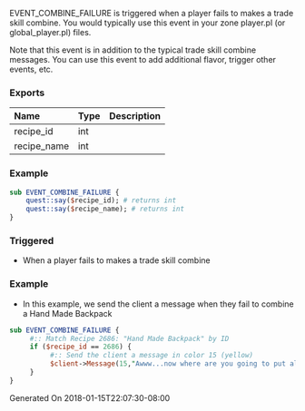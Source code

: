 EVENT_COMBINE_FAILURE is triggered when a player fails to makes a trade skill combine. You would typically use this event in your zone player.pl (or global_player.pl) files.

Note that this event is in addition to the typical trade skill combine messages. You can use this event to add additional flavor, trigger other events, etc.

### Exports
**Name**|**Type**|**Description**
:-----|:-----|:-----
recipe_id|int|
recipe_name|int|
### Example
```perl
sub EVENT_COMBINE_FAILURE {
	quest::say($recipe_id); # returns int
	quest::say($recipe_name); # returns int
}
```

### Triggered

* When a player fails to makes a trade skill combine

### Example

* In this example, we send the client a message when they fail to combine a Hand Made Backpack

```perl
sub EVENT_COMBINE_FAILURE {
     #:: Match Recipe 2686: "Hand Made Backpack" by ID
     if ($recipe_id == 2686) {
          #:: Send the client a message in color 15 (yellow)
          $client->Message(15,"Awww...now where are you going to put all of your stuff?");
     }
}
```

Generated On 2018-01-15T22:07:30-08:00